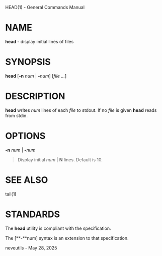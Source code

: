 HEAD(1) - General Commands Manual

# NAME

**head** - display initial lines of files

# SYNOPSIS

**head**
\[**-n**&nbsp;*num*&nbsp;|&nbsp;**-**&zwnj;*num*]
\[*file&nbsp;...*]

# DESCRIPTION

**head**
writes
*num*
lines of each
*file*
to stdout.
If no
*file*
is given
**head**
reads from stdin.

# OPTIONS

**-n** *num* | **-**&zwnj;*num*

> Display initial
> *num*
> |
> **N**
> lines.
> Default is 10.

# SEE ALSO

tail(1)

# STANDARDS

The
**head**
utility is compliant with the
specification.

The
\[**-**num]
syntax is an extension to that specification.

neveutils - May 28, 2025
